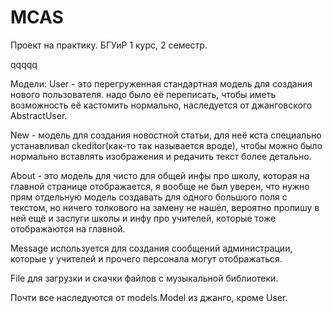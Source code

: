 # MCAS
Проект на практику. БГУиР 1 курс, 2 семестр.

qqqqq

Модели:
User - это перегруженная стандартная модель для создания нового пользователя. надо было её переписать, чтобы иметь возможность её кастомить нормально, наследуется от джанговского AbstractUser.

New - модель для создания новостной статьи, для неё кста специально устанавливал ckeditor(как-то так называется вроде), чтобы можно было нормально вставлять изображения и редачить текст более детально.

About - это модель для чисто для общей инфы про школу, которая на главной странице отображается, я вообще не был уверен, что нужно прям отдельную модель создавать для одного большого поля с текстом, но ничего толкового на замену не нашёл, вероятно пропишу в ней ещё и заслуги школы и инфу про учителей, которые тоже отображаются на главной. 

Message используется для создания сообщений администрации, которые у учителей и прочего персонала могут отображаться.

File для загрузки и скачки файлов с музыкальной библиотеки.

Почти все наследуются от models.Model из джанго, кроме User.
